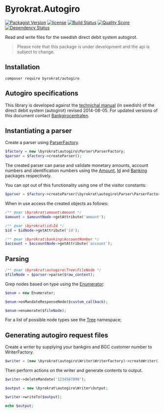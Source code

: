 # Byrokrat.Autogiro

[![Packagist Version](https://img.shields.io/packagist/v/byrokrat/autogiro.svg?style=flat-square)](https://packagist.org/packages/byrokrat/autogiro)
[![license](https://img.shields.io/github/license/byrokrat/autogiro.svg?maxAge=2592000&style=flat-square)](LICENSE.md)
[![Build Status](https://img.shields.io/travis/byrokrat/autogiro/master.svg?style=flat-square)](https://travis-ci.org/byrokrat/autogiro)
[![Quality Score](https://img.shields.io/scrutinizer/g/byrokrat/autogiro.svg?style=flat-square)](https://scrutinizer-ci.com/g/byrokrat/autogiro)
[![Dependency Status](https://img.shields.io/gemnasium/byrokrat/autogiro.svg?style=flat-square)](https://gemnasium.com/byrokrat/autogiro)

Read and write files for the swedish direct debit system autogirot.

> Please note that this package is under development and the api is subject to change.

Installation
------------
```shell
composer require byrokrat/autogiro
```

Autogiro specifications
-----------------------
This library is developed against the [technichal manual](/rel/autogiro_tekniskmanual_sv.pdf)
(in swedish) of the direct debit system (autogirot) revised 2014-08-05. For
updated versions of this document contact [Bankgirocentralen](http://bgc.se).

Instantiating a parser
----------------------
Create a parser using [ParserFactory](/src/ParserFactory.php).

<!--
    @example factory-n-parser
-->
```php
$factory = new \byrokrat\autogiro\Parser\ParserFactory;
$parser = $factory->createParser();
```

The created parser can parse and validate monetary amounts, account numbers and
identification numbers using the [Amount](https://github.com/byrokrat/amount),
[Id](https://github.com/byrokrat/id) and [Banking](https://github.com/byrokrat/banking)
packages respectively.

You can opt out of this functionality using one of the visitor constants:

<!--
    @extends factory-n-parser
-->
```php
$parser = $factory->createParser(\byrokrat\autogiro\Parser\ParserFactory::VISITOR_IGNORE_EXTERNAL);
```

When in use access the created objects as follows:

<!-- @ignore -->
```php
/** @var \byrokrat\amount\Amount */
$amount = $amountNode->getAttribute('amount');

/** @var \byrokrat\id\Id */
$id = $idNode->getAttribute('id');

/** @var \byrokrat\banking\AccountNumber */
$account = $accountNode->getAttribute('account');
```

Parsing
-------

<!-- @ignore -->
```php
/** @var \byrokrat\autogiro\Tree\FileNode */
$fileNode = $parser->parse($raw_content);
```

Grep nodes based on type using the [Enumerator](/src/Enumerator.php):

<!-- @ignore -->
```php
$enum = new Enumerator;

$enum->onMandateResponseNode($custom_callback);

$enum->enumerate($fileNode);
```

For a list of possible node types see the [Tree](/src/Tree) namespace;

Generating autogiro request files
---------------------------------
Create a writer by supplying your bankgiro and BGC customer number to WriterFactory.

<!-- @example WriterFactory -->
```php
$writer = (new \byrokrat\autogiro\Writer\WriterFactory)->createWriter('123456', '1111-1119');
```

Then perform actions on the writer and generate contents to output.

<!--
    @extends WriterFactory
    @expectOutput /AUTOGIRO/
-->
```php
$writer->deleteMandate('1234567890');

$output = new \byrokrat\autogiro\Writer\Output;

$writer->writeTo($output);

echo $output;
```
